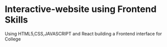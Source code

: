 # Interactive-website using Frontend Skills
Using HTML5,CSS,JAVASCRIPT and React building a Frontend interface for College
